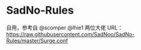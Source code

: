 # SadNo-Rules
自用，参考自 @scomper @lhie1 两位大佬
URL：https://raw.githubusercontent.com/SadNoo/SadNo-Rules/master/Surge.conf
